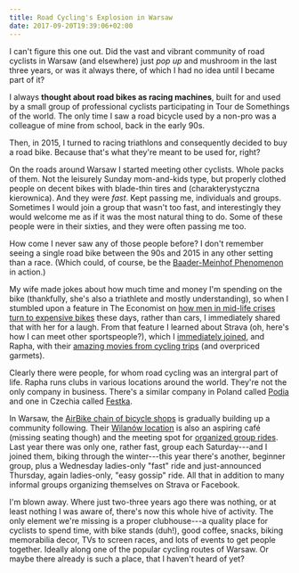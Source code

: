 ```yaml
---
title: Road Cycling's Explosion in Warsaw
date: 2017-09-20T19:39:06+02:00
---
```


I can't figure this one out. Did the vast and vibrant community of road cyclists in Warsaw (and elsewhere) just _pop up_ and mushroom in the last three years, or was it always there, of which I had no idea until I became part of it?

<!--more-->

I always __thought about road bikes as racing machines__, built for and used by a small group of professional cyclists participating in Tour de Somethings of the world. The only time I saw a road bicycle used by a non-pro was a colleague of mine from school, back in the early 90s.

Then, in 2015, I turned to racing triathlons and consequently decided to buy a road bike. Because that's what they're meant to be used for, right?

On the roads around Warsaw I started meeting other cyclists. Whole packs of them. Not the leisurely Sunday mom-and-kids type, but properly clothed people on decent bikes with blade-thin tires and (charakterystyczna kierownica). And they were _fast_. Kept passing me, individuals and groups. Sometimes I would join a group that wasn't too fast, and interestingly they would welcome me as if it was the most natural thing to do. Some of these people were in their sixties, and they were often passing me too.

How come I never saw any of those people before? I don't remember seeing a single road bike between the 90s and 2015 in any other setting than a race. (Which could, of course, be the [Baader-Meinhof Phenomenon](https://www.damninteresting.com/the-baader-meinhof-phenomenon/) in action.)

My wife made jokes about how much time and money I'm spending on the bike (thankfully, she's also a triathlete and mostly understanding), so when I stumbled upon a feature in The Economist on [how men in mid-life crises turn to expensive bikes][economist-midlife-crisis] these days, rather than cars, I immediately shared that with her for a laugh. From that feature I learned about Strava (oh, here's how I can meet other sportspeople?), which I [immediately joined][strava-profile], and Rapha, with their [amazing movies from cycling trips][rapha-travel] (and overpriced garmets).

Clearly there were people, for whom road cycling was an intergral part of life. Rapha runs clubs in various locations around the world. They're not the only company in business. There's a similar company in Poland called [Podia][podia] and one in Czechia called [Festka][festka].

In Warsaw, the [AirBike chain of bicycle shops][airbike] is gradually building up a community following. Their [Wilanów location][airbike-wilanow] is also an aspiring café (missing seating though) and the meeting spot for [organized group rides][airbike-wilanow-events]. Last year there was only one, rather fast, group each Saturday---and I joined them, biking through the winter---this year there's another, beginner group, plus a Wednesday ladies-only "fast" ride and just-announced Thursday, again ladies-only, "easy gossip" ride. All that in addition to many informal groups organizing themselves on Strava or Facebook.

I'm blown away. Where just two-three years ago there was nothing, or at least nothing I was aware of, there's now this whole hive of activity. The only element we're missing is a proper clubhouse---a quality place for cyclists to spend time, with bike stands (duh!), good coffee, snacks, biking memorabilia decor, TVs to screen races, and lots of events to get people together. Ideally along one of the popular cycling routes of Warsaw. Or maybe there already is such a place, that I haven't heard of yet?

[festka]: http://www.festka.com/
[podia]: http://podia.cc/
[strava-profile]: https://www.strava.com/athletes/17745574
[rapha-travel]: https://www.youtube.com/watch?v=aINoBi1y0MA&list=PLkl6Jk-7cGC--BoF_Cwky1l7uSaoFqHOH
[airbike]: http://airbike.pl/
[airbike-wilanow]: http://airbike.pl/wilanow-ul-branickiego-10
[airbike-wilanow-events]: https://www.facebook.com/pg/airbikewilanow/events/
[economist-midlife-crisis]: https://www.1843magazine.com/features/the-long-and-winding-road
